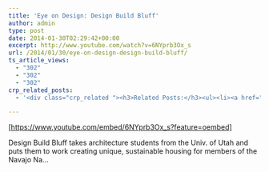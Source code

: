 ```yaml
---
title: 'Eye on Design: Design Build Bluff'
author: admin
type: post
date: 2014-01-30T02:29:42+00:00
excerpt: http://www.youtube.com/watch?v=6NYprb3Ox_s
url: /2014/01/30/eye-on-design-design-build-bluff/
ts_article_views:
  - "302"
  - "302"
  - "302"
crp_related_posts:
  - '<div class="crp_related "><h3>Related Posts:</h3><ul><li><a href="https://scdhub.org/2017/12/25/wastewater-treatment-and-biosolids-management/"    ><img src="https://scdhub.org/wp-content/uploads/2017/12/wastewater-treatment-and-biosoli-150x150.jpg" alt="Wastewater treatment and Biosolids management" title="Wastewater treatment and Biosolids management" width="150" height="150" class="crp_thumb crp_featured" /><span class="crp_title">Wastewater treatment and Biosolids management</span></a></li><li><a href="https://scdhub.org/2017/06/28/tiny-homes/"    ><img src="https://scdhub.org/wp-content/uploads/2017/06/dignity-roller-pods-150x150.jpg" alt="Tiny Homes and Roller Pods Gain Momentum" title="Tiny Homes and Roller Pods Gain Momentum" width="150" height="150" class="crp_thumb crp_featured" /><span class="crp_title">Tiny Homes and Roller Pods Gain Momentum</span></a></li><li><a href="https://scdhub.org/2017/09/13/nordic-urban-ways-implementing-the-new-urban-agenda/"    ><img src="https://scdhub.org/wp-content/uploads/2017/09/nordic-urban-ways-implementing-the-new-urban-agenda-150x150.jpg" alt="Nordic Urban Ways – Implementing the New Urban Agenda" title="Nordic Urban Ways – Implementing the New Urban Agenda" width="150" height="150" class="crp_thumb crp_featured" /><span class="crp_title">Nordic Urban Ways – Implementing the New Urban Agenda</span></a></li><li><a href="https://scdhub.org/2017/07/28/8006/"    ><img src="https://scdhub.org/wp-content/uploads/2017/07/hqdefault-150x150.jpg" alt="Music" title="Music" width="150" height="150" class="crp_thumb crp_featured" /><span class="crp_title">Music</span></a></li><li><a href="https://scdhub.org/founding-board/"    ><img src="https://scdhub.org/wp-content/uploads/2017/04/Screen-Shot-2017-08-14-at-11.39.28-AM-150x150.png" alt="Founding Board" title="Founding Board" width="150" height="150" class="crp_thumb crp_correctfirst" /><span class="crp_title">Founding Board</span></a></li><li><a href="https://scdhub.org/2017/05/18/unemployed-transform-used-tires-into-shoes-at-detroit-treads/"    ><img src="https://scdhub.org/wp-content/uploads/2017/05/unemployed-transform-used-tires-into-shoes-at-detroit-treads-150x150.jpg" alt="Empowered Transform Used Tires Into Shoes At Detroit Treads" title="Empowered Transform Used Tires Into Shoes At Detroit Treads" width="150" height="150" class="crp_thumb crp_featured" /><span class="crp_title">Empowered Transform Used Tires Into Shoes At Detroit Treads</span></a></li></ul><div class="crp_clear"></div></div>'

---
```

[https://www.youtube.com/embed/6NYprb3Ox_s?feature=oembed]

Design Build Bluff takes architecture students from the Univ. of Utah and puts them to work creating unique, sustainable housing for members of the Navajo Na&#8230;